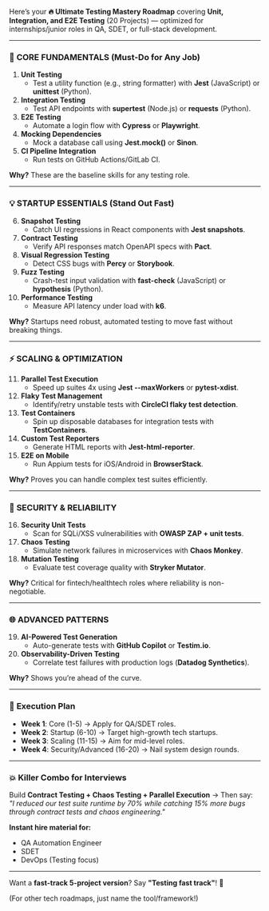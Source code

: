 Here’s your **🔥 Ultimate Testing Mastery Roadmap** covering **Unit, Integration, and E2E Testing** (20 Projects) — optimized for internships/junior roles in QA, SDET, or full-stack development.  

---

### 🚀 **CORE FUNDAMENTALS** (Must-Do for Any Job)  
1. **Unit Testing**  
   - Test a utility function (e.g., string formatter) with **Jest** (JavaScript) or **unittest** (Python).  
2. **Integration Testing**  
   - Test API endpoints with **supertest** (Node.js) or **requests** (Python).  
3. **E2E Testing**  
   - Automate a login flow with **Cypress** or **Playwright**.  
4. **Mocking Dependencies**  
   - Mock a database call using **Jest.mock()** or **Sinon**.  
5. **CI Pipeline Integration**  
   - Run tests on GitHub Actions/GitLab CI.  

**Why?** These are the baseline skills for any testing role.  

---

### 💡 **STARTUP ESSENTIALS** (Stand Out Fast)  
6. **Snapshot Testing**  
   - Catch UI regressions in React components with **Jest snapshots**.  
7. **Contract Testing**  
   - Verify API responses match OpenAPI specs with **Pact**.  
8. **Visual Regression Testing**  
   - Detect CSS bugs with **Percy** or **Storybook**.  
9. **Fuzz Testing**  
   - Crash-test input validation with **fast-check** (JavaScript) or **hypothesis** (Python).  
10. **Performance Testing**  
    - Measure API latency under load with **k6**.  

**Why?** Startups need robust, automated testing to move fast without breaking things.  

---

### ⚡ **SCALING & OPTIMIZATION**  
11. **Parallel Test Execution**  
    - Speed up suites 4x using **Jest --maxWorkers** or **pytest-xdist**.  
12. **Flaky Test Management**  
    - Identify/retry unstable tests with **CircleCI flaky test detection**.  
13. **Test Containers**  
    - Spin up disposable databases for integration tests with **TestContainers**.  
14. **Custom Test Reporters**  
    - Generate HTML reports with **Jest-html-reporter**.  
15. **E2E on Mobile**  
    - Run Appium tests for iOS/Android in **BrowserStack**.  

**Why?** Proves you can handle complex test suites efficiently.  

---

### 🔐 **SECURITY & RELIABILITY**  
16. **Security Unit Tests**  
    - Scan for SQLi/XSS vulnerabilities with **OWASP ZAP + unit tests**.  
17. **Chaos Testing**  
    - Simulate network failures in microservices with **Chaos Monkey**.  
18. **Mutation Testing**  
    - Evaluate test coverage quality with **Stryker Mutator**.  

**Why?** Critical for fintech/healthtech roles where reliability is non-negotiable.  

---

### 🌐 **ADVANCED PATTERNS**  
19. **AI-Powered Test Generation**  
    - Auto-generate tests with **GitHub Copilot** or **Testim.io**.  
20. **Observability-Driven Testing**  
    - Correlate test failures with production logs (**Datadog Synthetics**).  

**Why?** Shows you’re ahead of the curve.  

---

### 🎯 **Execution Plan**  
- **Week 1**: Core (1-5) → Apply for QA/SDET roles.  
- **Week 2**: Startup (6-10) → Target high-growth tech startups.  
- **Week 3**: Scaling (11-15) → Aim for mid-level roles.  
- **Week 4**: Security/Advanced (16-20) → Nail system design rounds.  

---

### 💥 **Killer Combo for Interviews**  
Build **Contract Testing + Chaos Testing + Parallel Execution** → Then say:  
*"I reduced our test suite runtime by 70% while catching 15% more bugs through contract tests and chaos engineering."*  

**Instant hire material for:**  
- QA Automation Engineer  
- SDET  
- DevOps (Testing focus)  

---  

Want a **fast-track 5-project version**? Say **"Testing fast track"**! 🚀  

(For other tech roadmaps, just name the tool/framework!)